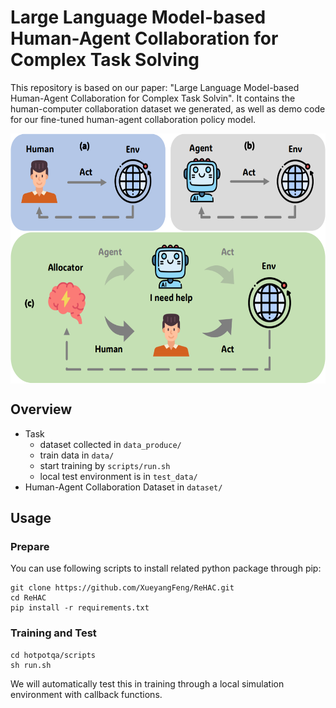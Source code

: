 # Large Language Model-based Human-Agent Collaboration for Complex Task Solving
This repository is based on our paper: "Large Language Model-based Human-Agent Collaboration for Complex Task Solvin". It contains the human-computer collaboration dataset we generated, as well as demo code for our fine-tuned human-agent collaboration policy model.   
<div  align="center">    
<img src="./pic/pic4.png" width = "600" height = "400" alt="pic" align=center />
</div>

## Overview
- Task
  - dataset collected in `data_produce/`
  - train data in `data/`
  - start training by `scripts/run.sh`
  - local test environment is in `test_data/`
- Human-Agent Collaboration Dataset in `dataset/`

## Usage
### Prepare
You can use following scripts to install related python package through pip:
```
git clone https://github.com/XueyangFeng/ReHAC.git
cd ReHAC
pip install -r requirements.txt
```
### Training and Test
```
cd hotpotqa/scripts
sh run.sh
```
We will automatically test this in training through a local simulation environment with callback functions.

